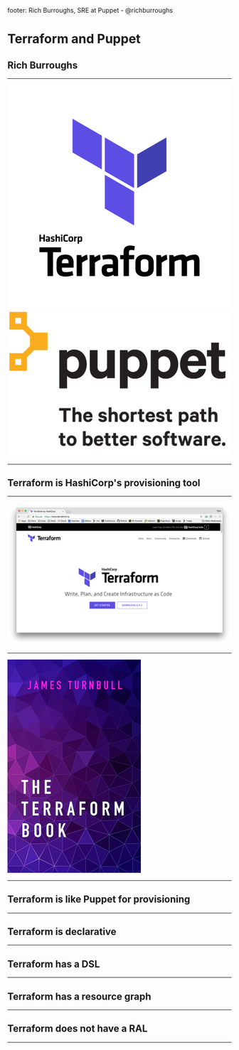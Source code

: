 footer: Rich Burroughs, SRE at Puppet - @richburroughs

# Terraform and Puppet

## Rich Burroughs

---

![300%](terraform-vertical-color.png)
![20%](puppet-logo-tagline-03.png)

---

## Terraform is HashiCorp's provisioning tool

---

![inline](terraformio_site.png)

---

![inline](terraform_book_cover.jpg)

---

## Terraform is like Puppet for provisioning

---

## Terraform is declarative

---

## Terraform has a DSL

---

## Terraform has a resource graph

---

## Terraform does not have a RAL

---
